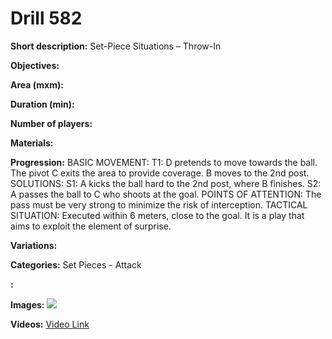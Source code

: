 # Drill 582

**Short description:**
Set-Piece Situations – Throw-In

**Objectives:**


**Area (mxm):**


**Duration (min):**


**Number of players:**


**Materials:**


**Progression:**
BASIC MOVEMENT: T1: D pretends to move towards the ball. The pivot C exits the area to provide coverage. B moves to the 2nd post. SOLUTIONS: S1: A kicks the ball hard to the 2nd post, where B finishes. S2: A passes the ball to C who shoots at the goal. POINTS OF ATTENTION: The pass must be very strong to minimize the risk of interception. TACTICAL SITUATION: Executed within 6 meters, close to the goal. It is a play that aims to exploit the element of surprise.

**Variations:**


**Categories:**
Set Pieces - Attack

**:**


**Images:**
![](https://www.coachingfutsal.com/\images\1261b28ae99f0cc83549f73bb44db3c4cb9bca9bb62c74cebf0d6892db703f562925d9a7f02458f11655c68607e4efada6c3a59e72fb76b5a49266bb7c8bc8f14e70bb51b9fd9.jpg)

**Videos:**
[Video Link](https://www.youtube.com/embed/2nFSInsEJKM)


